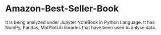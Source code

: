 # Amazon-Best-Seller-Book 
It is being analyzed under Jupyter NoteBook in Python Language.
It has NumPy, Pandas, MatPlotLib libraries that have been used to anlyse data. 
